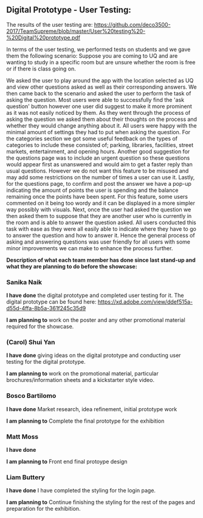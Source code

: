 ## Digital Prototype - User Testing:

The results of the user testing are: https://github.com/deco3500-2017/TeamSupreme/blob/master/User%20testing%20-%20Digital%20prototype.pdf

In terms of the user testing, we performed tests on students and we gave them the following scenario:
Suppose you are coming to UQ and are wanting to study in a specific room but are unsure whether the room is free or if there is class going on. 

We asked the user to play around the app with the location selected as UQ and view other questions asked as well as their corresponding answers. We then came back to the scenario and asked the user to perform the task of asking the question. Most users were able to successfully find the 'ask question' button however one user did suggest to make it more prominent as it was not easily noticed by them. As they went through the process of asking the question we asked them about their thoughts on the process and whether they would change anything about it. All users were happy with the minimal amount of settings they had to put when asking the question. For the categories section we got some useful feedback on the types of categories to include these consisted of; parking, libraries, facilities, street markets, entertainment, and opening hours. Another good suggestion for the questions page was to include an urgent question so these questions would appear first as unanswered and would aim to get a faster reply than usual questions. However we do not want this feature to be misused and may add some restrictions on the number of times a user can use it. Lastly, for the questions page, to confirm and post the answer we have a pop-up indicating the amount of points the user is spending and the balance remaining once the points have been spent. For this feature, some users commented on it being too wordy and it can be displayed in a more simpler way possibly with visuals. Next, once the user had asked the question we then asked them to suppose that they are another user who is currently in the room and is able to answer the question asked. All users conducted this task with ease as they were all easily able to indicate where they have to go to answer the question and how to answer it. Hence the general process of asking and answering questions was user friendly for all users with some minor improvements we can make to enhance the process further.     


**Description of what each team member has done since last stand-up and what they are planning to do before the showcase:** 

### Sanika Naik

**I have done** the digital prototype and completed user testing for it. The digital prototype can be found here: https://xd.adobe.com/view/ddef515a-d55d-4ffa-8b5a-361f245c35d9

**I am planning to** work on the poster and any other promotional material required for the showcase.

### (Carol) Shui Yan

**I have done** giving ideas on the digital prototype and conducting user testing for the digital prototype.

**I am planning to**  work on the promotional material, particular brochures/information sheets and a kickstarter style video. 

### Bosco Bartilomo

**I have done** Market research, idea refinement, initial prototype work

**I am planning to** Complete the final prototype for the exhibition

### Matt Moss

**I have done** 

**I am planning to** Front end final protoype design

### Liam Buttery

**I have done** I have completed the styling for the login page.

**I am planning to** Continue finishing the styling for the rest of the pages and preparation for the exhibition.
